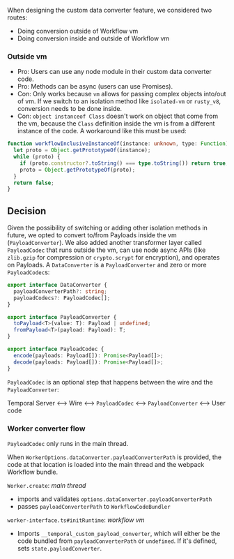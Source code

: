 When designing the custom data converter feature, we considered two routes:

- Doing conversion outside of Workflow vm
- Doing conversion inside and outside of Workflow vm

### Outside vm

- Pro: Users can use any node module in their custom data converter code.
- Pro: Methods can be async (users can use Promises).
- Con: Only works because `vm` allows for passing complex objects into/out of vm. If we switch to an isolation method like `isolated-vm` or `rusty_v8`, conversion needs to be done inside.
- Con: `object instanceof Class` doesn't work on object that come from the vm, because the `Class` definition inside the vm is from a different instance of the code. A workaround like this must be used:

```ts
function workflowInclusiveInstanceOf(instance: unknown, type: Function): boolean {
  let proto = Object.getPrototypeOf(instance);
  while (proto) {
    if (proto.constructor?.toString() === type.toString()) return true;
    proto = Object.getPrototypeOf(proto);
  }
  return false;
}
```

## Decision

Given the possibility of switching or adding other isolation methods in future, we opted to convert to/from Payloads inside the vm (`PayloadConverter`). We also added another transformer layer called `PayloadCodec` that runs outside the vm, can use node async APIs (like `zlib.gzip` for compression or `crypto.scrypt` for encryption), and operates on Payloads. A `DataConverter` is a `PayloadConverter` and zero or more `PayloadCodec`s:

```ts
export interface DataConverter {
  payloadConverterPath?: string;
  payloadCodecs?: PayloadCodec[];
}

export interface PayloadConverter {
  toPayload<T>(value: T): Payload | undefined;
  fromPayload<T>(payload: Payload): T;
}

export interface PayloadCodec {
  encode(payloads: Payload[]): Promise<Payload[]>;
  decode(payloads: Payload[]): Promise<Payload[]>;
}
```

`PayloadCodec` is an optional step that happens between the wire and the `PayloadConverter`:

Temporal Server <--> Wire <--> `PayloadCodec` <--> `PayloadConverter` <--> User code

### Worker converter flow

`PayloadCodec` only runs in the main thread.

When `WorkerOptions.dataConverter.payloadConverterPath` is provided, the code at that location is loaded into the main thread and the webpack Workflow bundle.

`Worker.create`:
_main thread_

- imports and validates `options.dataConverter.payloadConverterPath`
- passes `payloadConverterPath` to `WorkflowCodeBundler`

`worker-interface.ts#initRuntime`:
_workflow vm_

- Imports `__temporal_custom_payload_converter`, which will either be the code bundled from `payloadConverterPath` or `undefined`. If it's defined, sets `state.payloadConverter`.
